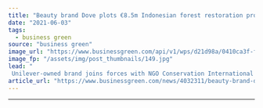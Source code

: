 ```yaml
---
title: "Beauty brand Dove plots €8.5m Indonesian forest restoration project"
date: "2021-06-03"
tags: 
  - business green
source: "business green"
image_url: "https://www.businessgreen.com/api/v1/wps/d21d98a/0410ca3f-f501-4107-b314-2136cf7c3f6f/2/Jungle-and-trees-of-North-Sumatra-in-Gunung-Leuser-National-Park-iStock-1293872654-185x114.jpg"
image_fp: "/assets/img/post_thumbnails/149.jpg"
lead: "
 Unilever-owned brand joins forces with NGO Conservation International to restore 20,000 hectares of North Sumatran forest ..."
article_url: "https://www.businessgreen.com/news/4032311/beauty-brand-dove-plots-eur-indonesian-forest-restoration-project"
---
```


---
